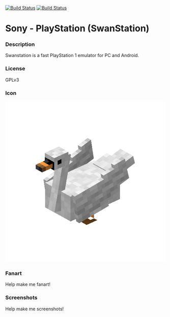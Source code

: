 [![Build Status](https://travis-ci.org/kodi-game/game.libretro.swanstation.svg?branch=master)](https://travis-ci.org/kodi-game/game.libretro.swanstation)
[![Build Status](https://ci.appveyor.com/api/projects/status/github/kodi-game/game.libretro.swanstation?svg=true)](https://ci.appveyor.com/project/kodi-game/game-libretro-swanstation)

# Sony - PlayStation (SwanStation)

### Description

Swanstation is a fast PlayStation 1 emulator for PC and Android.

### License

GPLv3

### Icon

![Icon](game.libretro.swanstation/resources/icon.png)

### Fanart

Help make me fanart!

### Screenshots

Help make me screenshots!
